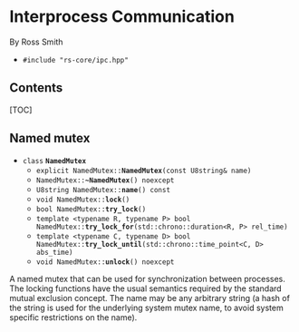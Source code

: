 # Interprocess Communication #

By Ross Smith

* `#include "rs-core/ipc.hpp"`

## Contents ##

[TOC]

## Named mutex ##

* `class` **`NamedMutex`**
    * `explicit NamedMutex::`**`NamedMutex`**`(const U8string& name)`
    * `NamedMutex::`**`~NamedMutex`**`() noexcept`
    * `U8string NamedMutex::`**`name`**`() const`
    * `void NamedMutex::`**`lock`**`()`
    * `bool NamedMutex::`**`try_lock`**`()`
    * `template <typename R, typename P> bool NamedMutex::`**`try_lock_for`**`(std::chrono::duration<R, P> rel_time)`
    * `template <typename C, typename D> bool NamedMutex::`**`try_lock_until`**`(std::chrono::time_point<C, D> abs_time)`
    * `void NamedMutex::`**`unlock`**`() noexcept`

A named mutex that can be used for synchronization between processes. The
locking functions have the usual semantics required by the standard mutual
exclusion concept. The name may be any arbitrary string (a hash of the string
is used for the underlying system mutex name, to avoid system specific
restrictions on the name).
